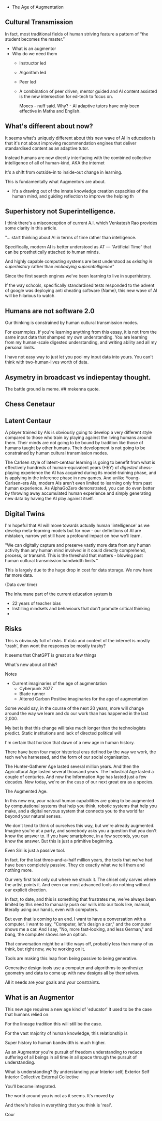 - The Age of Augmentation


## Cultural Transmission 
In fact, most traditional fields of human striving feature a pattern of “the student becomes the master.”


- What is an augmentor
- Why do we need them
	- Instructor led 
	- Algorithm led
	- Peer led
	- A combination of peer driven, mentor guided and AI content assisted is the new intersection for ed-tech to focus on. 
	  
	  Moocs - nuff said.
	  Why? - AI adaptive tutors have only been effective in Maths and English. 

## What's different about now?

It seems what's uniquely different about this new wave of AI in education is that it's not about improving recommendation engines that deliver standardised content as an adaptive tutor. 


Instead humans are now directly interfacing with the combined collective intelligence of all of human-kind, AKA the internet

It's a shift from outside-in to inside-out change in learning. 

This is fundamentally what Augmentors are about. 

- It's a drawing out of the innate knowledge creation capacities of the human mind, and guiding reflection to improve the helping th

## Superhistory not Superintelligence.

I think there's a misconception of current A.I. which Venkatesh Rao provides some clarity in this article. 

"... start thinking about AI in terms of time rather than intelligence. 

Specifically, modern AI is better understood as AT — “Artificial Time” that can be prosthetically attached to human minds.

And highly capable computing systems are best understood as _existing in superhistory_ rather than _embodying superintelligence_"

Since the first search engines we've been learning to live in superhistory.

If the way schools, specifically standardised tests responded to the advent of google was deploying anti cheating software (Name), this new wave of AI will be hilarious to watch.



## Humans are not software 2.0
Our thinking is constrained by human cultural transmission modes.

For exammples. If you're learning anything from this essay, it is not from the same input data that shamped my own understanding. You are learning from my human-scale digested understanding, and writing ability and all my personal limits. 

I have not easy way to just let you pool my input data into yours. You can't think with two-human-lives worth of data. 

## Asymetry in broadcast vs indiepentay thought. 

The battle ground is meme. ## mekenna quote.

## Chess Cenetaur

## Latent Centaur

A player trained by AIs is obviously going to develop a very different style compared to those who train by playing against the living humans around them. Their minds are not going to be bound by tradition like those of humans taught by other humans. Their development is not going to be constrained by human cultural transmission modes.

The Carlsen style of latent-centaur learning is going to benefit from what is effectively hundreds of human-equivalent years (HEY) of _digested_ chess-playing experience the AI has acquired during its model-training phase, and is applying in the inference phase in new games. And unlike Young-Carlsen-era AIs, modern AIs aren’t even limited to learning only from past human experience. As AlphaGoZero demonstrated, you can do even better by throwing away accumulated human experience and simply generating new data by having the AI play against itself.

## Digital Twins

I'm hopeful that AI will move towards actually human 'intelligence' as we develop meta-learning models but for now - our definitions of AI are mistaken, narrow yet still have a profound impact on how we'll learn.

"We can digitally capture and preserve vastly more data from any human activity than any human mind involved in it could directly comprehend, process, or transmit. 
This is the threshold that matters - blowing past human cultural transmission bandwidth limits."


This is largely due to the huge drop in cost for data storage. We now have far more data.

(Data over time)

The inhumane part of the current education system is 

- 22 years of teacher bias
- Instilling mindsets and behaviours that don't promote critical thinking
- 


## Risks



This is obviously full of risks. If data and content of the internet is mostly 'trash', then wont the responses be mostly trashy? 

It seems that ChatGPT is great at a few things



What's new about all this? 

Notes 
- Current imaginaries of the age of augmentation
	- Cyberpunk 2077
	- Blade runner
	- Altered Carbon 
Positive imaginaries for the age of augmentation


Some would say, in the course of the next 20 years, more will change around the way we learn and do our work than has happened in the last 2,000. 

My bet is that this change will take much longer than the technologists predict. Static institutions and lack of directed political will 


I'm certain that horizon that dawn of a new age in human history.

There have been four major historical eras defined by the way we work, the tech we've harnessed, and the form of our social organisation.

The Hunter-Gatherer Age lasted several million years.
And then the Agricultural Age lasted several thousand years.
The Industrial Age lasted a couple of centuries.
And now the Information Age has lasted just a few decades.
Now today, we're on the cusp of our next great era as a species.

The Augmented Age.

In this new era, your natural human capabilities are going to be augmented by computational systems that help you think, robotic systems that help you make, and a digital nervous system that connects you to the world far beyond your natural senses.

We don't tend to think of ourselves this way, but we're already augmented. Imagine you're at a party, and somebody asks you a question that you don't know the answer to. If you have smartphone, in a few seconds, you can know the answer. But this is just a primitive beginning.

Even Siri is just a passive tool.

In fact, for the last three-and-a-half million years, the tools that we've had have been completely passive. They do exactly what we tell them and nothing more.

Our very first tool only cut where we struck it.
The chisel only carves where the artist points it.
And even our most advanced tools do nothing without our explicit direction.

In fact, to date, and this is something that frustrates me,
we've always been limited by this need to manually push our wills into our tools like, manual, literally using our hands, even with computers.

But even that is coming to an end. I want to have a conversation with a computer. I want to say, "Computer, let's design a car," and the computer shows me a car. And I say, "No, more fast-looking, and less German," and bang, the computer shows me an option.

That conversation might be a little ways off, probably less than many of us think, but right now, we're working on it.

Tools are making this leap from being passive to being generative.

Generative design tools use a computer and algorithms to synthesize geometry and data to come up with new designs all by themselves.


All it needs are your goals and your constraints.

## What is an Augmentor 

This new age requires a new age kind of 'educator' 
It used to be the case that humans relied on 

For the lineage tradition this will still be the case.

For the vast majority of human knowledge, this relationship is 

Super history to human bandwidth is much higher.


As an Augmentor you're pursuit of freedom understanding  to reduce suffering of all beings in all time in all space through the pursuit of understanding.


What is understanding? 
By understanding your 
Interior self, 
Exterior Self 
Interior Collective 
External Collective 

You'll become integrated. 

The world around you is not as it seems. It's moved by

And there's holes in everything that you think is 'real'. 

Cour
